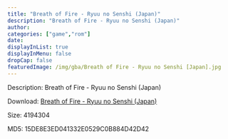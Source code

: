 ```yaml
---
title: "Breath of Fire - Ryuu no Senshi (Japan)"
description: "Breath of Fire - Ryuu no Senshi (Japan)"
author: 
categories: ["game","rom"]
date: 
displayInList: true
displayInMenu: false
dropCap: false
featuredImage: /img/gba/Breath of Fire - Ryuu no Senshi [Japan].jpg
---
```


Description: Breath of Fire - Ryuu no Senshi (Japan)

Download: <a style="text-decoration:underline;" href="https://mega.nz/#!PeQgmQLY!0UbH5QVj1GIehZFYw-lDobVnQsOoa6sGOtnG20U7Qdk" target = "_blank" rel = "nofollow" > Breath of Fire - Ryuu no Senshi (Japan)</a>

Size: 4194304

MD5: 15DE8E3ED041332E0529C0B884D42D42

